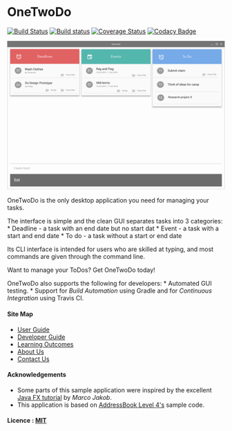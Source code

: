 # OneTwoDo

[![Build Status](https://travis-ci.org/CS2103JAN2017-F14-B1/main.svg?branch=master)](https://travis-ci.org/CS2103JAN2017-F14-B1/main)
[![Build status](https://ci.appveyor.com/api/projects/status/3boko2x2vr5cc3w2?svg=true)](https://ci.appveyor.com/project/damithc/addressbook-level4)
[![Coverage Status](https://coveralls.io/repos/github/CS2103JAN2017-F14-B1/main/badge.svg?branch=master)](https://coveralls.io/github/CS2103JAN2017-F14-B1/main?branch=master)
[![Codacy Badge](https://api.codacy.com/project/badge/Grade/0527f44bd8e84579b7a2edad5d7c54dd)](https://www.codacy.com/app/leonmakansheng/main?utm_source=github.com&amp;utm_medium=referral&amp;utm_content=CS2103JAN2017-F14-B1/main&amp;utm_campaign=Badge_Grade)

<img src="docs/images/Ui.png" width="600"><br>

OneTwoDo is the only desktop application you need for managing your tasks.

The interface is simple and the clean GUI separates tasks into 3 categories:
    * Deadline - a task with an end date but no start dat
    * Event - a task with a start and end date
    * To do - a task without a start or end date

Its CLI interface is intended for users who are skilled at typing, and most commands are given through the command line.

Want to manage your ToDos? Get OneTwoDo today!

OneTwoDo also supports the following for developers:
    * Automated GUI testing.
    * Support for *Build Automation* using Gradle and for *Continuous Integration* using Travis CI.

#### Site Map
* [User Guide](docs/UserGuide.md)
* [Developer Guide](docs/DeveloperGuide.md)
* [Learning Outcomes](docs/LearningOutcomes.md)
* [About Us](docs/AboutUs.md)
* [Contact Us](docs/ContactUs.md)


#### Acknowledgements

* Some parts of this sample application were inspired by the excellent
  [Java FX tutorial](http://code.makery.ch/library/javafx-8-tutorial/) by *Marco Jakob*.
* This application is based on [AddressBook Level 4's](https://github.com/nus-cs2103-AY1617S2/addressbook-level4/) sample code.

#### Licence : [MIT](LICENSE)
